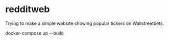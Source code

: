 # redditweb
Trying to make a simple website showing popular tickers on Wallstreetbets.

docker-compose up --build
